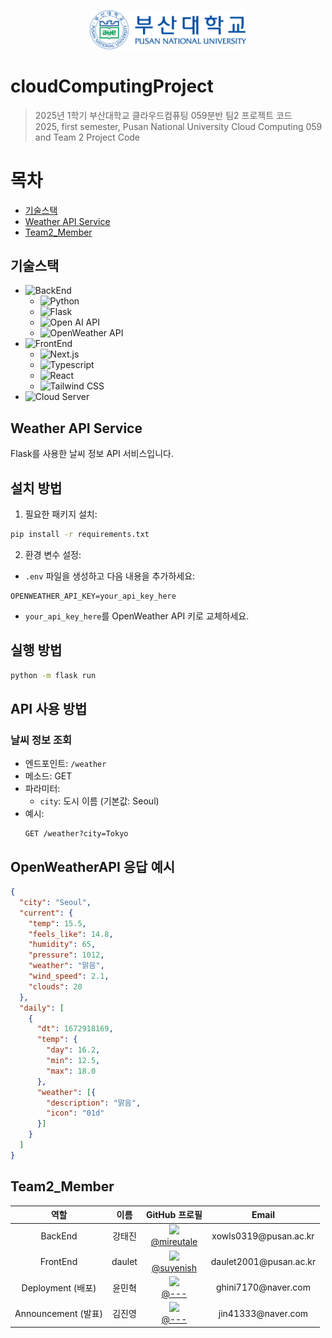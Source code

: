 <p align="center">
    <img src="./pusanUnibersity_signature04.png" alt="부산대학교로고" width="250px">
</p>

# cloudComputingProject
> 2025년 1학기 부산대학교 클라우드컴퓨팅 059분반 팀2 프로젝트 코드  
> 2025, first semester, Pusan National University Cloud Computing 059 and Team 2 Project Code

# 목차
- [기술스택](#기술스택)
- [Weather API Service](#weather-api-service)
- [Team2_Member](#team2_member)

## 기술스택
- ![BackEnd](https://img.shields.io/badge/TechStack-BackEnd-green)
    - ![Python](https://img.shields.io/badge/python-blue?logo=python&logoColor=white)
    - ![Flask](https://img.shields.io/badge/Flask-black?logo=Flask&logoColor=white)
    - ![Open AI API](https://img.shields.io/badge/OpenAI-white?logo=OpenAI&logoColor=black)
    - ![OpenWeather API](https://img.shields.io/badge/TechStack-OpenWeather%20API-orange)
- ![FrontEnd](https://img.shields.io/badge/TechStack-FrontEnd-green)
    - ![Next.js](https://img.shields.io/badge/next.js-000000?style=for-the-badge&logo=nextdotjs&logoColor=white)
    - ![Typescript](https://shields.io/badge/TypeScript-3178C6?logo=TypeScript&logoColor=FFF&style=flat-square)
    - ![React](https://img.shields.io/badge/-ReactJs-61DAFB?logo=react&logoColor=white&style=for-the-badge)
    - ![Tailwind CSS](https://img.shields.io/badge/tailwindcss-0F172A?&logo=tailwindcss)
- ![Cloud Server](https://img.shields.io/badge/TechStack-Cloud%20Server-green)

## Weather API Service

Flask를 사용한 날씨 정보 API 서비스입니다.

## 설치 방법

1. 필요한 패키지 설치:
```bash
pip install -r requirements.txt
```

2. 환경 변수 설정:
- `.env` 파일을 생성하고 다음 내용을 추가하세요:
```
OPENWEATHER_API_KEY=your_api_key_here
```
- `your_api_key_here`를 OpenWeather API 키로 교체하세요.

## 실행 방법

```bash
python -m flask run
```

## API 사용 방법

### 날씨 정보 조회
- 엔드포인트: `/weather`
- 메소드: GET
- 파라미터:
  - `city`: 도시 이름 (기본값: Seoul)
- 예시:
  ```
  GET /weather?city=Tokyo
  ```

## OpenWeatherAPI 응답 예시
```json
{
  "city": "Seoul",
  "current": {
    "temp": 15.5,
    "feels_like": 14.8,
    "humidity": 65,
    "pressure": 1012,
    "weather": "맑음",
    "wind_speed": 2.1,
    "clouds": 20
  },
  "daily": [
    {
      "dt": 1672918169,
      "temp": {
        "day": 16.2,
        "min": 12.5,
        "max": 18.0
      },
      "weather": [{
        "description": "맑음",
        "icon": "01d"
      }]
    }
  ]
}
```

## Team2_Member
<div align="center">

<table>
  <thead>
    <tr>
      <th align="center">역할</th>
      <th align="center">이름</th>
      <th align="center">GitHub 프로필</th>
      <th align="center">Email</th>
    </tr>
  </thead>
  <tbody>
    <tr>
      <td align="center">BackEnd</td>
      <td align="center">강태진</td>
      <td align="center">
        <img src="https://github.com/mireutale.png" width="50"/><br>
        <a href="https://github.com/mireutale">@mireutale</a>
      </td>
      <td align="center">xowls0319@pusan.ac.kr</td>
    </tr>
    <tr>
      <td align="center">FrontEnd</td>
      <td align="center">daulet</td>
      <td align="center">
        <img src="https://github.com/suyenish.png" width="50"/><br>
        <a href="https://github.com/suyenish">@suyenish</a>
      </td>
      <td align="center">daulet2001@pusan.ac.kr</td>
    </tr>
    <tr>
      <td align="center">Deployment (배포)</td>
      <td align="center">윤민혁</td>
      <td align="center">
        <img src="https://github.com/---.png" width="50"/><br>
        <a href="https://github.com/---">@---</a>
      </td>
      <td align="center">ghini7170@naver.com</td>
    </tr>
    <tr>
      <td align="center">Announcement (발표)</td>
      <td align="center">김진영</td>
      <td align="center">
        <img src="https://github.com/---.png" width="50"/><br>
        <a href="https://github.com/---">@---</a>
      </td>
      <td align="center">jin41333@naver.com</td>
    </tr>
  </tbody>
</table>

</div>
